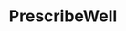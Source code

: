 ---
title: "PrescribeWell"
image: "/img/solutions/fluent/PrescribeWell.jpg"
type: "clients-fluent"
weight: 2
---